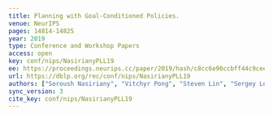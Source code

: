 ```yaml
---
title: Planning with Goal-Conditioned Policies.
venue: NeurIPS
pages: 14814-14825
year: 2019
type: Conference and Workshop Papers
access: open
key: conf/nips/NasirianyPLL19
ee: https://proceedings.neurips.cc/paper/2019/hash/c8cc6e90ccbff44c9cee23611711cdc4-Abstract.html
url: https://dblp.org/rec/conf/nips/NasirianyPLL19
authors: ["Soroush Nasiriany", "Vitchyr Pong", "Steven Lin", "Sergey Levine"]
sync_version: 3
cite_key: conf/nips/NasirianyPLL19
---
```

